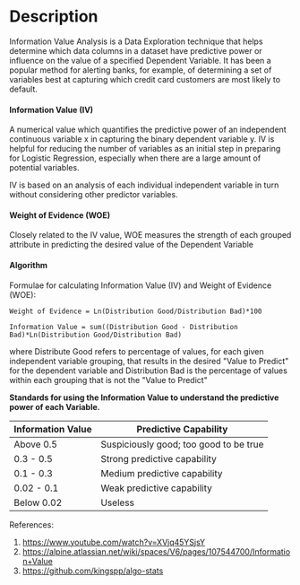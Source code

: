 # Description
Information Value Analysis is a Data Exploration technique that helps determine which data columns in a dataset have predictive power or influence on the value of a specified Dependent Variable. It has been a popular method for alerting banks, for example, of determining a set of variables best at capturing which credit card customers are most likely to default.


#### Information Value (IV)
A numerical value which quantifies the predictive power of an independent continuous variable x in capturing the binary dependent variable y. IV is helpful for reducing the number of variables as an initial step in preparing for Logistic Regression, especially when there are a large amount of potential variables. 

IV is based on an analysis of each individual independent variable in turn without considering other predictor variables.

#### Weight of Evidence (WOE)
Closely related to the IV value, WOE measures the strength of each grouped attribute in predicting the desired value of the Dependent Variable

 

#### Algorithm
Formulae for calculating Information Value (IV) and Weight of Evidence (WOE): 

    Weight of Evidence = Ln(Distribution Good/Distribution Bad)*100 

    Information Value = sum((Distribution Good - Distribution Bad)*Ln(Distribution Good/Distribution Bad)

where Distribute Good refers to percentage of values, for each given independent variable grouping, that results in the desired "Value to Predict" for the dependent variable and Distribution Bad is the percentage of values within each grouping that is not the "Value to Predict"

__Standards for using the Information Value to understand the predictive power of each Variable.__ 

| Information Value |  Predictive Capability |
| ----------------- | ----------------------- |
| Above 0.5 | Suspiciously good; too good to be true |
| 0.3 - 0.5 | Strong predictive capability |
| 0.1 - 0.3 | Medium predictive capability |
| 0.02 - 0.1 |	Weak predictive capability |
| Below 0.02 | Useless |

References:
1. https://www.youtube.com/watch?v=XVjq45YSjsY
2. https://alpine.atlassian.net/wiki/spaces/V6/pages/107544700/Information+Value
3. https://github.com/kingspp/algo-stats
